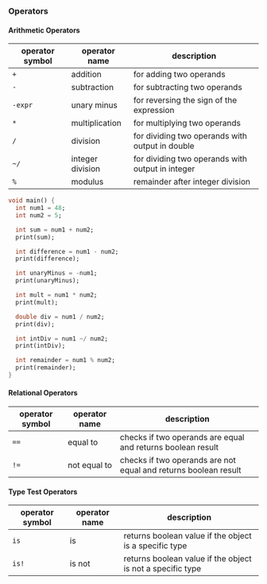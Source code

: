 ### Operators

#### Arithmetic Operators

| operator symbol | operator name    | description                                      |
| --------------- | ---------------- | ------------------------------------------------ |
| `+`             | addition         | for adding two operands                          |
| `-`             | subtraction      | for subtracting two operands                     |
| `-expr`         | unary minus      | for reversing the sign of the expression         |
| `*`             | multiplication   | for multiplying two operands                     |
| `/`             | division         | for dividing two operands with output in double  |
| `~/`            | integer division | for dividing two operands with output in integer |
| `%`             | modulus          | remainder after integer division                 |

```dart
void main() {
  int num1 = 48;
  int num2 = 5;

  int sum = num1 + num2;
  print(sum);

  int difference = num1 - num2;
  print(difference);

  int unaryMinus = -num1;
  print(unaryMinus);

  int mult = num1 * num2;
  print(mult);

  double div = num1 / num2;
  print(div);

  int intDiv = num1 ~/ num2;
  print(intDiv);

  int remainder = num1 % num2;
  print(remainder);
}
```

#### Relational Operators

| operator symbol | operator name | description                                                     |
| --------------- | ------------- | --------------------------------------------------------------- |
| `==`            | equal to      | checks if two operands are equal and returns boolean result     |
| `!=`            | not equal to  | checks if two operands are not equal and returns boolean result |

#### Type Test Operators

| operator symbol | operator name | description                                                |
| --------------- | ------------- | ---------------------------------------------------------- |
| `is`            | is            | returns boolean value if the object is a specific type     |
| `is!`           | is not        | returns boolean value if the object is not a specific type |
